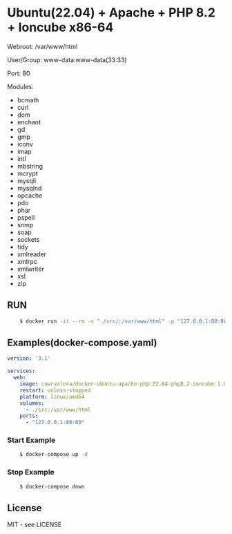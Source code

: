 # Ubuntu(22.04) + Apache + PHP 8.2 + Ioncube x86-64

Webroot: /var/www/html

User/Group: www-data:www-data(33:33)

Port: 80

Modules:
   - bcmath
   - curl
   - dom
   - enchant
   - gd
   - gmp
   - iconv
   - imap
   - intl
   - mbstring
   - mcrypt
   - mysqli
   - mysqlnd
   - opcache
   - pdo
   - phar
   - pspell
   - snmp
   - soap
   - sockets
   - tidy
   - xmlreader
   - xmlrpc
   - xmlwriter
   - xsl
   - zip

## RUN


```sh
    $ docker run -it --rm -v "./src/:/var/www/html" -p "127.0.0.1:80:80" --platform linux/amd64 cowrvalera/docker-ubuntu-apache-php:22.04-php8.2-ioncube-1.0.0
```


## Examples(docker-compose.yaml)

```yaml
version: '3.1'

services:
  web:
    image: cowrvalera/docker-ubuntu-apache-php:22.04-php8.2-ioncube-1.0.0
    restart: unless-stopped
    platform: linux/amd64
    volumes:
      - ./src:/var/www/html
    ports:
      - "127.0.0.1:80:80"


```

### Start Example

```sh
	$ docker-compose up -d
```


### Stop Example

```sh
	$ docker-compose down
```

## License
MIT - see LICENSE